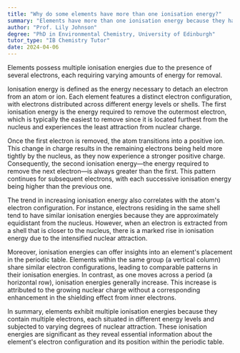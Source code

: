 ```yaml
---
title: "Why do some elements have more than one ionisation energy?"
summary: "Elements have more than one ionisation energy because they have multiple electrons, each requiring different energy to remove."
author: "Prof. Lily Johnson"
degree: "PhD in Environmental Chemistry, University of Edinburgh"
tutor_type: "IB Chemistry Tutor"
date: 2024-04-06
---
```


Elements possess multiple ionisation energies due to the presence of several electrons, each requiring varying amounts of energy for removal.

Ionisation energy is defined as the energy necessary to detach an electron from an atom or ion. Each element features a distinct electron configuration, with electrons distributed across different energy levels or shells. The first ionisation energy is the energy required to remove the outermost electron, which is typically the easiest to remove since it is located furthest from the nucleus and experiences the least attraction from nuclear charge.

Once the first electron is removed, the atom transitions into a positive ion. This change in charge results in the remaining electrons being held more tightly by the nucleus, as they now experience a stronger positive charge. Consequently, the second ionisation energy—the energy required to remove the next electron—is always greater than the first. This pattern continues for subsequent electrons, with each successive ionisation energy being higher than the previous one.

The trend in increasing ionisation energy also correlates with the atom's electron configuration. For instance, electrons residing in the same shell tend to have similar ionisation energies because they are approximately equidistant from the nucleus. However, when an electron is extracted from a shell that is closer to the nucleus, there is a marked rise in ionisation energy due to the intensified nuclear attraction.

Moreover, ionisation energies can offer insights into an element's placement in the periodic table. Elements within the same group (a vertical column) share similar electron configurations, leading to comparable patterns in their ionisation energies. In contrast, as one moves across a period (a horizontal row), ionisation energies generally increase. This increase is attributed to the growing nuclear charge without a corresponding enhancement in the shielding effect from inner electrons.

In summary, elements exhibit multiple ionisation energies because they contain multiple electrons, each situated in different energy levels and subjected to varying degrees of nuclear attraction. These ionisation energies are significant as they reveal essential information about the element's electron configuration and its position within the periodic table.
    